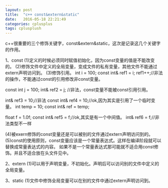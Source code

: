 ```yaml
---
layout: post
title:  "c++ const&extern&static"
date:   2016-05-18 22:21:49
categories: cplusplus
tags: cplusplush
---
```


c++很重要的三个修饰关键字，const&extern&static，这次是记录这几个关键字的作用。

1、const
(1)定义的时候必须同时赋值初始化，因为const变量的值是不能改变的。
(2)修饰文件中定义的全局变量，变成文件的私有变量，其他文件不能通过extern声明访问到。
(3)修饰引用。
   int i = 100;
   const int& ref1 = i;
   ref1++;//非法的操作，不能通过const的引用修改非const变量。

   const int j = 100;
   int& ref2 = j; //非法，const变量不能被const引用引用。

   int& ref3 = 10;//非法
   const int& ref4 = 10;//ok,因为其实是引用了一个临时变量。 int temp = 10; const int& ref = temp;
   
   float f = 1.0f;
   const int& ref5 = f;//ok,其实是有一个中间值。
   int& ref6 = f;//非法类型不一样

(4)被exern修饰的const变量还是可以被别的文件通过extern声明访问到的。
(5)const的使用原则，const变量应该是一个常量表达式。这样在编译阶段就可以替换成常量表达式的内容。
如果不是一个常量表达式那可能就不适合用const修饰。并且不适合放在头文件见中。

2、extern
(1)可以用于声明变量，不初始化。声明后可以访问别的文件中定义的全局变量。

3、static
(1)文件中修饰全局变量可以在别的文件中通过extern声明访问到。
